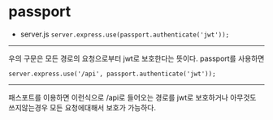 # passport
- server.js
`server.express.use(passport.authenticate('jwt'));`

---
우의 구문은 모든 경로의 요청으로부터 jwt로 보호한다는 뜻이다.
passport를 사용하면

`server.express.use('/api', passport.authenticate('jwt'));`

---

패스포트를 이용하면 이런식으로 /api로 들어오는 경로를 jwt로 보호하거나 아무것도 쓰지않는경우 모든 요청에대해서 보호가 가능하다.